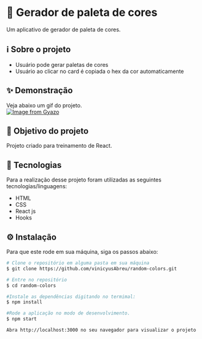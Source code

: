 # 🎨 Gerador de paleta de cores

Um aplicativo de gerador de paleta de cores.

## ℹ Sobre o projeto 
<ul>
    <li>Usuário pode gerar paletas de cores</li>
    <li>Usuário ao clicar no card é copiada o hex da cor automaticamente </li>
</ul>

## ✨ Demonstração    
Veja abaixo um gif do projeto.</br>
[![Image from Gyazo](https://i.gyazo.com/9a127a8e2cbf074b5e42eeb73e78baa2.gif)](https://gyazo.com/9a127a8e2cbf074b5e42eeb73e78baa2)

## 🎯 Objetivo do projeto
Projeto criado para treinamento de React.

## 🤖 Tecnologias 
Para a realização desse projeto foram utilizadas as seguintes tecnologias/linguagens: 
- HTML
- CSS
- React js
- Hooks

## ⚙️ Instalação

Para que este rode em sua máquina, siga os passos abaixo:

```bash
# Clone o repositório em alguma pasta em sua máquina
$ git clone https://github.com/vinicyusAbreu/random-colors.git

# Entre no repositório
$ cd random-colors

#Instale as dependências digitando no termimal:
$ npm install

#Rode a aplicação no modo de desenvolvimento.
$ npm start

Abra http://localhost:3000 no seu navegador para visualizar o projeto
```
